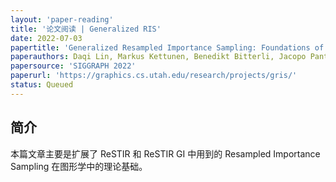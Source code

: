 ```yaml
---
layout: 'paper-reading'
title: '论文阅读 | Generalized RIS'
date: 2022-07-03
papertitle: 'Generalized Resampled Importance Sampling: Foundations of ReSTIR'
paperauthors: Daqi Lin, Markus Kettunen, Benedikt Bitterli, Jacopo Pantaleoni, Cem Yuksel, Chris Wyman
papersource: 'SIGGRAPH 2022'
paperurl: 'https://graphics.cs.utah.edu/research/projects/gris/'
status: Queued
---
```


## 简介

本篇文章主要是扩展了 ReSTIR 和 ReSTIR GI 中用到的 Resampled Importance Sampling 在图形学中的理论基础。